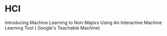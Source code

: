 # HCI
Introducing Machine Learning to Non-Majors Using An Interactive Machine Learning Tool ( Google's Teachable Machine)

